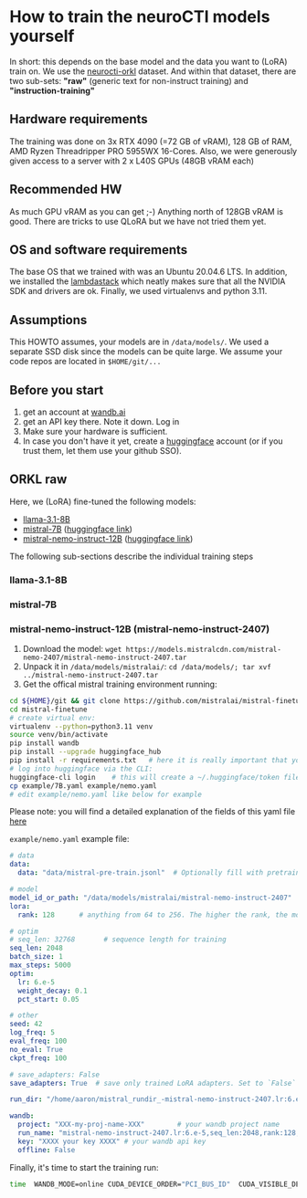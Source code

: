 # How to train the neuroCTI models yourself

In short: this depends on the base model and the data you want to (LoRA) train on.
We use the [neurocti-orkl](https://github.com/ctitools/cti-datasets/tree/main/orkl) dataset.
And within that dataset, there are two sub-sets: __"raw"__ (generic text for non-instruct training) and __"instruction-training"__

## Hardware requirements

The training was done on 3x RTX 4090 (=72 GB of vRAM), 128 GB of RAM, AMD Ryzen Threadripper PRO 5955WX 16-Cores.
Also, we were generously given access to a server with 2 x L40S GPUs (48GB vRAM each)

## Recommended HW
As much GPU vRAM as you can get ;-) Anything north of 128GB vRAM is good. There are tricks to use QLoRA but we have not tried them yet.

## OS and software requirements

The base OS that we trained with was an Ubuntu 20.04.6 LTS. In addition, we installed the [lambdastack](https://lambdalabs.com/lambda-stack-deep-learning-software) which neatly makes sure that all the NVIDIA SDK and drivers are ok.
Finally, we used virtualenvs and python 3.11.

## Assumptions
This HOWTO assumes, your models are in `/data/models/`. We used a separate SSD disk since the models can be quite large.
We assume your code repos are located in `$HOME/git/...`

## Before you start

1. get an account at [wandb.ai](https://wandb.ai/)
2. get an API key there. Note it down. Log in
3. Make sure your hardware is sufficient.
4. In case you don't have it yet, create a [huggingface](huggingface.co) account (or if you trust them, let them use your github SSO).


## ORKL raw
Here, we (LoRA) fine-tuned the following models:

  * [llama-3.1-8B](https://huggingface.co/meta-llama/Llama-3.1-8B)
  * [mistral-7B](https://models.mistralcdn.com/mistral-7b-v0-3/mistral-7B-v0.3.tar)  ([huggingface link](https://huggingface.co/mistralai/Mistral-7B-v0.3))
  * [mistral-nemo-instruct-12B](https://models.mistralcdn.com/mistral-nemo-2407/mistral-nemo-instruct-2407.tar)  ([huggingface link](https://huggingface.co/mistralai/Mistral-Nemo-Instruct-2407))

The following sub-sections describe the individual training steps

### llama-3.1-8B

### mistral-7B

### mistral-nemo-instruct-12B  (mistral-nemo-instruct-2407)

1. Download the model: ``wget https://models.mistralcdn.com/mistral-nemo-2407/mistral-nemo-instruct-2407.tar``
2. Unpack it in `/data/models/mistralai/`: `cd /data/models/; tar xvf ../mistral-nemo-instruct-2407.tar`
3. Get the offical mistral training environment running:
```bash
cd ${HOME}/git && git clone https://github.com/mistralai/mistral-finetune.git
cd mistral-finetune
# create virtual env:
virtualenv --python=python3.11 venv
source venv/bin/activate
pip install wandb
pip install --upgrade huggingface_hub
pip install -r requirements.txt   # here it is really important that you don't have python 3.10 or so
# log into huggingface via the CLI:
huggingface-cli login    # this will create a ~/.huggingface/token file
cp example/7B.yaml example/nemo.yaml
# edit example/nemo.yaml like below for example
```

Please note: you will find a detailed explanation of the fields of this yaml file [here](https://github.com/mistralai/mistral-finetune/tree/main?tab=readme-ov-file#customizing-training-configuration)

`example/nemo.yaml` example file:

```yaml
# data
data:
  data: "data/mistral-pre-train.jsonl"  # Optionally fill with pretraining data 

# model
model_id_or_path: "/data/models/mistralai/mistral-nemo-instruct-2407"  # Change to downloaded path
lora:
  rank: 128      # anything from 64 to 256. The higher the rank, the more weights will get affected in the base model

# optim
# seq_len: 32768       # sequence length for training
seq_len: 2048
batch_size: 1
max_steps: 5000
optim:
  lr: 6.e-5
  weight_decay: 0.1
  pct_start: 0.05

# other
seed: 42
log_freq: 5
eval_freq: 100
no_eval: True
ckpt_freq: 100

# save_adapters: False
save_adapters: True  # save only trained LoRA adapters. Set to `False` to merge LoRA adapter into the base model and save full fine-tuned model

run_dir: "/home/aaron/mistral_rundir_-mistral-nemo-instruct-2407.lr:6.e-5,seq_len:2048,rank:128,steps:5000,batch_size:1,comment:1st_attempt"  # Fill

wandb:
  project: "XXX-my-proj-name-XXX"        # your wandb project name
  run_name: "mistral-nemo-instruct-2407.lr:6.e-5,seq_len:2048,rank:128,steps:5000,batch_size:1,comment:1st_attempt"
  key: "XXXX your key XXXX" # your wandb api key
  offline: False

```

Finally, it's time to start the training run:

```bash
time  WANDB_MODE=online CUDA_DEVICE_ORDER="PCI_BUS_ID"  CUDA_VISIBLE_DEVICES=0,1,2 torchrun --nproc_per_node=3 --master_port=$RANDOM train.py example/nemo.yaml
```
